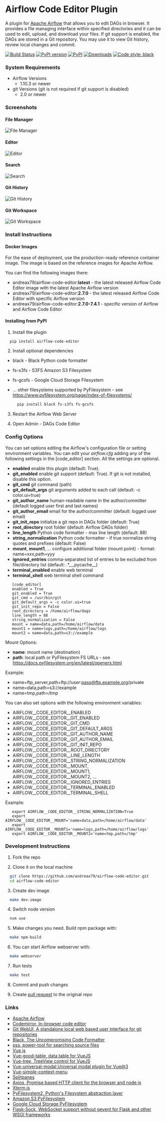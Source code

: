 # Airflow Code Editor Plugin
A plugin for [Apache Airflow](https://github.com/apache/airflow) that allows you to edit DAGs in browser.
It provides a file managing interface within specified directories and it can be used to edit, upload, and download your files.
If git support is enabled, the DAGs are stored in a Git repository. You may use it to view Git history, review local changes and commit.

[![Build Status](https://github.com/andreax79/airflow-code-editor/workflows/Tests/badge.svg)](https://github.com/andreax79/airflow-code-editor/actions)
[![PyPI version](https://badge.fury.io/py/airflow-code-editor.svg)](https://badge.fury.io/py/airflow-code-editor)
[![PyPI](https://img.shields.io/pypi/pyversions/airflow-code-editor.svg)](https://pypi.org/project/airflow-code-editor)
[![Downloads](https://static.pepy.tech/badge/airflow-code-editor/month)](https://pepy.tech/project/airflow-code-editor)
[![Code style: black](https://img.shields.io/badge/code%20style-black-000000.svg)](https://github.com/psf/black)

### System Requirements

* Airflow Versions
    * 1.10.3 or newer
* git Versions (git is not required if git support is disabled)
    * 2.0 or newer

### Screenshots

#### File Manager

![File Manager](https://github.com/andreax79/airflow-code-editor/assets/1288154/6d9b09df-4503-45d9-94d4-ff013a86985a)

#### Editor

![Editor](https://github.com/andreax79/airflow-code-editor/assets/1288154/4ffaed29-390f-4134-bcb4-0b8fb8c59060)

#### Search

![Search](https://github.com/andreax79/airflow-code-editor/assets/1288154/9ba81166-3823-40ae-8820-116e4e5d2588)

#### Git History

![Git History](https://github.com/andreax79/airflow-code-editor/assets/1288154/2d6ec31f-3c1c-4d38-8fc6-99d18096cc64)

#### Git Workspace

![Git Workspace](https://github.com/andreax79/airflow-code-editor/assets/1288154/0e0a20f3-5013-4447-80d9-e918bdde4e18)


### Install Instructions

#### Docker Images

For the ease of deployment, use the production-ready reference container image.
The image is based on the reference images for Apache Airflow.

You can find the following images there:
* andreax79/airflow-code-editor:**latest** - the latest released Airflow Code Editor image with the latest Apache Airflow version
* andreax79/airflow-code-editor:**2.7.0** - the latest released Airflow Code Editor with specific Airflow version
* andreax79/airflow-code-editor:**2.7.0-7.4.1** - specific version of Airflow and Airflow Code Editor

#### Installing from PyPI

1. Install the plugin

  ```bash
    pip install airflow-code-editor
  ```

2. Install optional dependencies

* black - Black Python code formatter
* fs-s3fs - S3FS Amazon S3 Filesystem
* fs-gcsfs - Google Cloud Storage Filesystem
* ... other filesystems supported by PyFilesystem - see https://www.pyfilesystem.org/page/index-of-filesystems/

  ```bash
    pip install black fs-s3fs fs-gcsfs
  ```

3. Restart the Airflow Web Server

4. Open Admin - DAGs Code Editor


### Config Options

You can set options editing the Airflow's configuration file or setting environment variables.
You can edit your *airflow.cfg* adding any of the following settings in the \[code_editor\] section.
All the settings are optional.

* **enabled**  enable this plugin (default: True).
* **git_enabled**  enable git support (default: True). If git is not installed, disable this option.
* **git_cmd**  git command (path)
* **git_default_args**  git arguments added to each call (default: -c color.ui=true)
* **git_author_name** human-readable name in the author/committer (default logged user first and last names)
* **git_author_email** email for the author/committer (default: logged user email)
* **git_init_repo**  initialize a git repo in DAGs folder (default: True)
* **root_directory**  root folder (default: Airflow DAGs folder)
* **line_length**  Python code formatter - max line length (default: 88)
* **string_normalization**  Python code formatter - if true normalize string quotes and prefixes (default: False)
* **mount**, **mount1**, ...  configure additional folder (mount point) - format: name=xxx,path=yyy
* **ignored_entries** comma-separated list of entries to be excluded from file/directory list (default: .\*,\_\_pycache\_\_)
* **terminal_enabled**  enable web terminal
* **terminal_shell**  web terminal shell command

```
   [code_editor]
   enabled = True
   git_enabled = True
   git_cmd = /usr/bin/git
   git_default_args = -c color.ui=true
   git_init_repo = False
   root_directory = /home/airflow/dags
   line_length = 88
   string_normalization = False
   mount = name=data,path=/home/airflow/data
   mount1 = name=logs,path=/home/airflow/logs
   mount2 = name=data,path=s3://example
```

Mount Options:

* **name**: mount name (destination)
* **path**: local path or PyFilesystem FS URLs - see https://docs.pyfilesystem.org/en/latest/openers.html

Example:
* name=ftp_server,path=ftp://user:pass@ftp.example.org/private
* name=data,path=s3://example
* name=tmp,path=/tmp

You can also set options with the following environment variables:

* AIRFLOW__CODE_EDITOR__ENABLED
* AIRFLOW__CODE_EDITOR__GIT_ENABLED
* AIRFLOW__CODE_EDITOR__GIT_CMD
* AIRFLOW__CODE_EDITOR__GIT_DEFAULT_ARGS
* AIRFLOW__CODE_EDITOR__GIT_AUTHOR_NAME
* AIRFLOW__CODE_EDITOR__GIT_AUTHOR_EMAIL
* AIRFLOW__CODE_EDITOR__GIT_INIT_REPO
* AIRFLOW__CODE_EDITOR__ROOT_DIRECTORY
* AIRFLOW__CODE_EDITOR__LINE_LENGTH
* AIRFLOW__CODE_EDITOR__STRING_NORMALIZATION
* AIRFLOW__CODE_EDITOR__MOUNT, AIRFLOW__CODE_EDITOR__MOUNT1, AIRFLOW__CODE_EDITOR__MOUNT2, ...
* AIRFLOW__CODE_EDITOR__IGNORED_ENTRIES
* AIRFLOW__CODE_EDITOR__TERMINAL_ENABLED
* AIRFLOW__CODE_EDITOR__TERMINAL_SHELL

Example:
```
   export AIRFLOW__CODE_EDITOR__STRING_NORMALIZATION=True
   export AIRFLOW__CODE_EDITOR__MOUNT='name=data,path=/home/airflow/data'
   export AIRFLOW__CODE_EDITOR__MOUNT1='name=logs,path=/home/airflow/logs'
   export AIRFLOW__CODE_EDITOR__MOUNT2='name=tmp,path=/tmp'
```

### Development Instructions

1. Fork the repo

2. Clone it on the local machine

  ```bash
    git clone https://github.com/andreax79/airflow-code-editor.git
    cd airflow-code-editor
  ```

3. Create dev image

  ```bash
    make dev-image
  ```

4. Switch node version

  ```bash
    nvm use
  ```

5. Make changes you need. Build npm package with:

  ```bash
    make npm-build
  ```

6. You can start Airflow webserver with:

  ```bash
    make webserver
  ```

7. Run tests

  ```bash
    make test
  ```

8. Commit and push changes

9. Create [pull request](https://github.com/andreax79/airflow-code-editor/compare) to the original repo

### Links

* [Apache Airflow](https://github.com/apache/airflow)
* [Codemirror, In-browser code editor](https://github.com/codemirror/codemirror)
* [Git WebUI, A standalone local web based user interface for git repositories](https://github.com/alberthier/git-webui)
* [Black, The Uncompromising Code Formatter](https://github.com/psf/black)
* [pss, power-tool for searching source files](https://github.com/eliben/pss)
* [Vue.js](https://github.com/vuejs/vue)
* [Vue-good-table, data table for VueJS](https://github.com/xaksis/vue-good-table)
* [Vue-tree, TreeView control for VueJS](https://github.com/grapoza/vue-tree)
* [Vue-universal-modal Universal modal plugin for Vue@3](https://github.com/hoiheart/vue-universal-modal)
* [Vue-simple-context-menu](https://github.com/johndatserakis/vue-simple-context-menu)
* [Splitpanes](https://github.com/antoniandre/splitpanes)
* [Axios, Promise based HTTP client for the browser and node.js](https://github.com/axios/axios)
* [Xterm.js](https://xtermjs.org/)
* [PyFilesystem2, Python's Filesystem abstraction layer](https://github.com/PyFilesystem/pyfilesystem2)
* [Amazon S3 PyFilesystem](https://github.com/PyFilesystem/s3fs)
* [Google Cloud Storage PyFilesystem](https://github.com/Othoz/gcsfs)
* [Flask-Sock, WebSocket support without gevent for Flask and other WSGI frameworks](https://github.com/miguelgrinberg/flask-sock)
